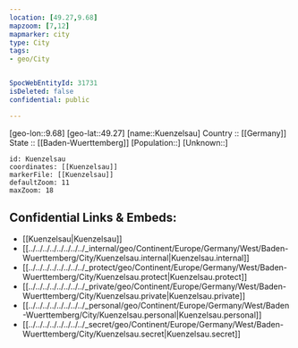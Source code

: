 ```yaml
---
location: [49.27,9.68] 
mapzoom: [7,12] 
mapmarker: city 
type: City
tags:
- geo/City


SpocWebEntityId: 31731
isDeleted: false
confidential: public

---
```

[geo-lon::9.68] 
[geo-lat::49.27] 
[name::Kuenzelsau] 
Country :: [[Germany]]  
State :: [[Baden-Wuerttemberg]] 
[Population::] 
[Unknown::] 


```leaflet
id: Kuenzelsau
coordinates: [[Kuenzelsau]] 
markerFile: [[Kuenzelsau]] 
defaultZoom: 11 
maxZoom: 18
```


## Confidential Links & Embeds: 
- [[Kuenzelsau|Kuenzelsau]]  
- [[../../../../../../../../_internal/geo/Continent/Europe/Germany/West/Baden-Wuerttemberg/City/Kuenzelsau.internal|Kuenzelsau.internal]] 
- [[../../../../../../../../_protect/geo/Continent/Europe/Germany/West/Baden-Wuerttemberg/City/Kuenzelsau.protect|Kuenzelsau.protect]] 
- [[../../../../../../../../_private/geo/Continent/Europe/Germany/West/Baden-Wuerttemberg/City/Kuenzelsau.private|Kuenzelsau.private]] 
- [[../../../../../../../../_personal/geo/Continent/Europe/Germany/West/Baden-Wuerttemberg/City/Kuenzelsau.personal|Kuenzelsau.personal]] 
- [[../../../../../../../../_secret/geo/Continent/Europe/Germany/West/Baden-Wuerttemberg/City/Kuenzelsau.secret|Kuenzelsau.secret]] 
